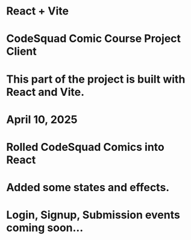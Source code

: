 # React + Vite

# CodeSquad Comic Course Project Client
# This part of the project is built with React and Vite.

# April 10, 2025 
# Rolled CodeSquad Comics into React
# Added some states and effects. 
# Login, Signup, Submission events coming soon...